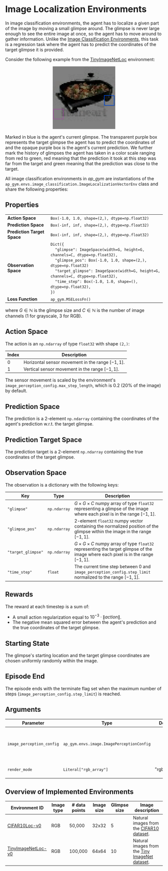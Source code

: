 # Image Localization Environments

In image classification environments, the agent has to localize a given part of the image by moving a small glimpse around.
The glimpse is never large enough to see the entire image at once, so the agent has to move around to gather information.
Unlike the [Image Classification Environments](ImageClassification.md), this task is a regression task where the agent has to predict the coordinates of the target glimpse it is provided.

Consider the following example from the [TinyImageNetLoc](TinyImageNetLoc.md) environment:
<p align="center"><img src="img/TinyImageNetLoc-v0.gif" alt="TinyImageNetLoc-v0" width="200px"/></p>
Marked in blue is the agent's current glimpse.
The transparent purple box represents the target glimpse the agent has to predict the coordinates of and the opaque purple box is the agent's current prediction.
We further mark the history of glimpses the agent has taken in a color scale ranging from red to green, red meaning that the prediction it took at this step was far from the target and green meaning that the prediction was close to the target.

All image classification environments in _ap_gym_ are instantiations of the `ap_gym.envs.image_classification.ImageLocalizationVectorEnv` class and share the following properties:

## Properties

<table>
    <tr>
        <td><strong>Action Space</strong></td>
        <td><code>Box(-1.0, 1.0, shape=(2,), dtype=np.float32)</code></td>
    </tr>
    <tr>
        <td><strong>Prediction Space</strong></td>
        <td><code>Box(-inf, inf, shape=(2,), dtype=np.float32)</code></td>
    </tr>
    <tr>
        <td><strong>Prediction Target Space</strong></td>
        <td><code>Box(-inf, inf, shape=(2,), dtype=np.float32)</code></td>
    </tr>
    <tr>
        <td><strong>Observation Space</strong></td>
        <td>
            <code>Dict({</code><br>
            <code>&nbsp;&nbsp;"glimpse": ImageSpace(width=G, height=G, channels=C, dtype=np.float32),</code><br>
            <code>&nbsp;&nbsp;"glimpse_pos": Box(-1.0, 1.0, shape=(2,), dtype=np.float32)</code><br>
            <code>&nbsp;&nbsp;"target_glimpse": ImageSpace(width=G, height=G, channels=C, dtype=np.float32),</code><br>
            <code>&nbsp;&nbsp;"time_step": Box(-1.0, 1.0, shape=(), dtype=np.float32),</code><br>
            <code>})</code>
        </td>
    </tr>
    <tr>
        <td><strong>Loss Function</strong></td>
        <td>
            <code>ap_gym.MSELossFn()</code>
        </td>
    </tr>
</table>


where $G \in \mathbb{N}$ is the glimpse size
and $C \in \mathbb{N}$ is the number of image channels (1 for grayscale, 3 for RGB).

## Action Space

The action is an `np.ndarray` of type `float32` with shape `(2,)`:

| Index | Description                                        |
|-------|----------------------------------------------------|
| 0     | Horizontal sensor movement in the range $[-1, 1]$. |
| 1     | Vertical sensor movement in the range $[-1, 1]$.   |

The sensor movement is scaled by the environment's `image_perception_config.max_step_length`, which is 0.2 (20% of the image) by default.

## Prediction Space

The prediction is a 2-element `np.ndarray` containing the coordinates of the agent's prediction w.r.t. the target
glimpse.

## Prediction Target Space

The prediction target is a 2-element `np.ndarray` containing the true coordinates of the target glimpse.

## Observation Space

The observation is a dictionary with the following keys:

| Key                | Type         | Description                                                                                                                                  |
|--------------------|--------------|----------------------------------------------------------------------------------------------------------------------------------------------|
| `"glimpse"`        | `np.ndarray` | $G \times G \times C$ numpy array of type `float32` representing a glimpse of the image where each pixel is in the range $[-1, 1]$.          |
| `"glimpse_pos"`    | `np.ndarray` | 2-element `float32` numpy vector containing the normalized position of the glimpse within the image in the range $[-1, 1]$.                  |
| `"target_glimpse"` | `np.ndarray` | $G \times G \times C$ numpy array of type `float32` representing the target glimpse of the image where each pixel is in the range $[-1, 1]$. |
| `"time_step"`      | `float`      | The current time step between 0 and `image_perception_config.step_limit` normalized to the range $[-1, 1]$.                                  |

## Rewards

The reward at each timestep is a sum of:

- A small action regularization equal to $10^{-3} \cdot{} \lVert action\rVert$.
- The negative mean squared error between the agent's prediction and the true coordinates of the target glimpse.

## Starting State

The glimpse's starting location and the target glimpse coordinates are chosen uniformly randomly within the image.

## Episode End

The episode ends with the terminate flag set when the maximum number of steps (`image_perception_config.step_limit`) is reached.

## Arguments

| Parameter                 | Type                                      | Default     | Description                                                                                                                             |
|---------------------------|-------------------------------------------|-------------|-----------------------------------------------------------------------------------------------------------------------------------------|
| `image_perception_config` | `ap_gym.envs.image.ImagePerceptionConfig` |             | Configuration of the image perception environment. See the [ImagePerceptionConfig documentation](ImagePerceptionConfig.md) for details. |
| `render_mode`             | `Literal["rgb_array"]`                    | "rgb_array" | Rendering mode. Just "rgb_array" is supported currently.                                                                                |

## Overview of Implemented Environments

| Environment ID                           | Image type | # data points | Image size | Glimpse size | Image description                                                                                       |
|------------------------------------------|------------|---------------|------------|--------------|---------------------------------------------------------------------------------------------------------|
| [CIFAR10Loc-v0](CIFAR10Loc.md)           | RGB        | 50,000        | 32x32      | 5            | Natural images from the [CIFAR10 dataset](https://www.cs.toronto.edu/~kriz/cifar.html).                 |
| [TinyImageNetLoc-v0](TinyImageNetLoc.md) | RGB        | 100,000       | 64x64      | 10           | Natural images from the [Tiny ImageNet dataset](https://huggingface.co/datasets/zh-plus/tiny-imagenet). |
